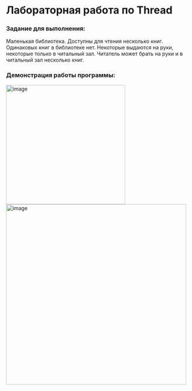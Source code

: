 # Лабораторная работа по Thread
### Задание для выполнения: 
Маленькая библиотека. Доступны для чтения несколько книг. Одинаковых книг в библиотеке нет. Некоторые выдаются на руки, некоторые только в читальный зал. Читатель может брать на руки и в читальный зал несколько книг.
### Демонстрация работы программы:

<img width="325" alt="image" src="https://user-images.githubusercontent.com/90133237/235652969-730ee591-866f-485e-af40-4282923f50c1.png">

<img width="492" alt="image" src="https://user-images.githubusercontent.com/90133237/235653051-2568847a-9cce-407b-99fe-18c7d8d47601.png">



